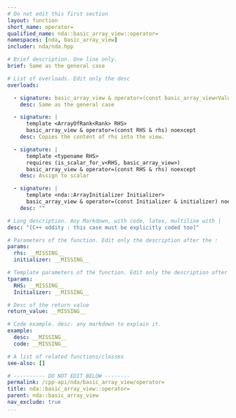 ```yaml
---
# Do not edit this first section
layout: function
short_name: operator=
qualified_name: nda::basic_array_view::operator=
namespaces: [nda, basic_array_view]
includer: nda/nda.hpp

# Brief description. One line only.
brief: Same as the general case

# List of overloads. Edit only the desc
overloads:

  - signature: basic_array_view & operator=(const basic_array_view<ValueType, Rank, Layout, Algebra, AccessorPolicy, OwningPolicy> & rhs) noexcept
    desc: Same as the general case

  - signature: |
      template <ArrayOfRank<Rank> RHS>
      basic_array_view & operator=(const RHS & rhs) noexcept
    desc: Copies the content of rhs into the view.

  - signature: |
      template <typename RHS>
      requires (is_scalar_for_v<RHS, basic_array_view>)
      basic_array_view & operator=(const RHS & rhs) noexcept
    desc: Assign to scalar

  - signature: |
      template <nda::ArrayInitializer Initializer>
      basic_array_view & operator=(const Initializer & initializer) noexcept
    desc: ""

# Long description. Any Markdown, with code, latex, multiline with |
desc: "[C++ oddity : this case must be explicitly coded too]"

# Parameters of the function. Edit only the description after the :
params:
  rhs: __MISSING__
  initializer: __MISSING__

# Template parameters of the function. Edit only the description after the :
tparams:
  RHS: __MISSING__
  Initializer: __MISSING__

# Desc of the return value
return_value: __MISSING__

# Code example. desc: any markdown to explain it.
example:
  desc: __MISSING__
  code: __MISSING__

# A list of related functions/classes
see-also: []

# ---------- DO NOT EDIT BELOW --------
permalink: /cpp-api/nda/basic_array_view/operator=
title: nda::basic_array_view::operator=
parent: nda::basic_array_view
nav_exclude: true
...
```


